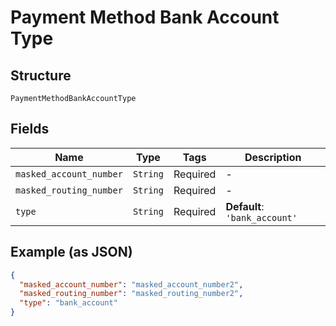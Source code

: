 
# Payment Method Bank Account Type

## Structure

`PaymentMethodBankAccountType`

## Fields

| Name | Type | Tags | Description |
|  --- | --- | --- | --- |
| `masked_account_number` | `String` | Required | - |
| `masked_routing_number` | `String` | Required | - |
| `type` | `String` | Required | **Default**: `'bank_account'` |

## Example (as JSON)

```json
{
  "masked_account_number": "masked_account_number2",
  "masked_routing_number": "masked_routing_number2",
  "type": "bank_account"
}
```

